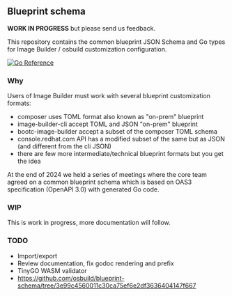 ## Blueprint schema

**WORK IN PROGRESS** but please send us feedback.

This repository contains the common blueprint JSON Schema and Go types for Image Builder / osbuild customization configuration.

[![Go Reference](https://pkg.go.dev/badge/github.com/osbuild/blueprint-schema.svg)](https://pkg.go.dev/github.com/osbuild/blueprint-schema)

### Why

Users of Image Builder must work with several blueprint customization formats:

* composer uses TOML format also known as "on-prem" blueprint
* image-builder-cli accept TOML and JSON "on-prem" blueprint
* bootc-image-builder accept a subset of the composer TOML schema
* console.redhat.com API has a modified subset of the same but as JSON (and different from the cli JSON)
* there are few more intermediate/technical blueprint formats but you get the idea

At the end of 2024 we held a series of meetings where the core team agreed on a common blueprint schema which is based on OAS3 specification (OpenAPI 3.0) with generated Go code.

### WIP

This is work in progress, more documentation will follow.

### TODO

* Import/export
* Review documentation, fix godoc rendering and prefix
* TinyGO WASM validator
* https://github.com/osbuild/blueprint-schema/tree/3e99c4560011c30ca75ef6e2df3636404147f667
